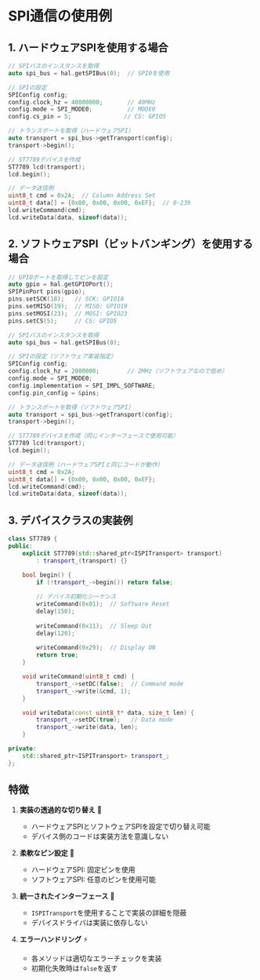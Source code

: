 # SPI通信の使用例

## 1. ハードウェアSPIを使用する場合

```cpp
// SPIバスのインスタンスを取得
auto spi_bus = hal.getSPIBus(0);  // SPI0を使用

// SPIの設定
SPIConfig config;
config.clock_hz = 40000000;       // 40MHz
config.mode = SPI_MODE0;          // MODE0
config.cs_pin = 5;               // CS: GPIO5

// トランスポートを取得（ハードウェアSPI）
auto transport = spi_bus->getTransport(config);
transport->begin();

// ST7789デバイスを作成
ST7789 lcd(transport);
lcd.begin();

// データ送信例
uint8_t cmd = 0x2A;  // Column Address Set
uint8_t data[] = {0x00, 0x00, 0x00, 0xEF};  // 0-239
lcd.writeCommand(cmd);
lcd.writeData(data, sizeof(data));
```

## 2. ソフトウェアSPI（ビットバンギング）を使用する場合

```cpp
// GPIOポートを取得してピンを設定
auto gpio = hal.getGPIOPort();
SPIPinPort pins(gpio);
pins.setSCK(18);   // SCK: GPIO18
pins.setMISO(19);  // MISO: GPIO19
pins.setMOSI(23);  // MOSI: GPIO23
pins.setCS(5);     // CS: GPIO5

// SPIバスのインスタンスを取得
auto spi_bus = hal.getSPIBus(0);

// SPIの設定（ソフトウェア実装指定）
SPIConfig config;
config.clock_hz = 2000000;        // 2MHz（ソフトウェアなので低め）
config.mode = SPI_MODE0;
config.implementation = SPI_IMPL_SOFTWARE;
config.pin_config = &pins;

// トランスポートを取得（ソフトウェアSPI）
auto transport = spi_bus->getTransport(config);
transport->begin();

// ST7789デバイスを作成（同じインターフェースで使用可能）
ST7789 lcd(transport);
lcd.begin();

// データ送信例（ハードウェアSPIと同じコードが動作）
uint8_t cmd = 0x2A;
uint8_t data[] = {0x00, 0x00, 0x00, 0xEF};
lcd.writeCommand(cmd);
lcd.writeData(data, sizeof(data));
```

## 3. デバイスクラスの実装例

```cpp
class ST7789 {
public:
    explicit ST7789(std::shared_ptr<ISPITransport> transport)
        : transport_(transport) {}

    bool begin() {
        if (!transport_->begin()) return false;
        
        // デバイス初期化シーケンス
        writeCommand(0x01);  // Software Reset
        delay(150);
        
        writeCommand(0x11);  // Sleep Out
        delay(120);
        
        writeCommand(0x29);  // Display ON
        return true;
    }

    void writeCommand(uint8_t cmd) {
        transport_->setDC(false);  // Command mode
        transport_->write(&cmd, 1);
    }

    void writeData(const uint8_t* data, size_t len) {
        transport_->setDC(true);   // Data mode
        transport_->write(data, len);
    }

private:
    std::shared_ptr<ISPITransport> transport_;
};
```

## 特徴

1. **実装の透過的な切り替え** 🔄
   - ハードウェアSPIとソフトウェアSPIを設定で切り替え可能
   - デバイス側のコードは実装方法を意識しない

2. **柔軟なピン設定** 📌
   - ハードウェアSPI: 固定ピンを使用
   - ソフトウェアSPI: 任意のピンを使用可能

3. **統一されたインターフェース** 🎯
   - `ISPITransport`を使用することで実装の詳細を隠蔽
   - デバイスドライバは実装に依存しない

4. **エラーハンドリング** ⚡
   - 各メソッドは適切なエラーチェックを実装
   - 初期化失敗時は`false`を返す
